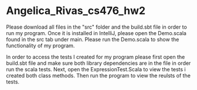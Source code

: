 # Angelica_Rivas_cs476_hw2

Please download all files in the "src" folder and the build.sbt file in order to run my program. Once it is installed in IntelliJ, please open the Demo.scala found in the src
tab under main. Please run the Demo.scala to show the functionality of my program. 

In order to access the tests I created for my program please first open the build.sbt file and make sure both library dependencies are in the file in order run the scala tests.
Next, open the ExpressionTest.Scala to view the tests i created both class methods. Then run the program to view the reulsts of the tests. 
